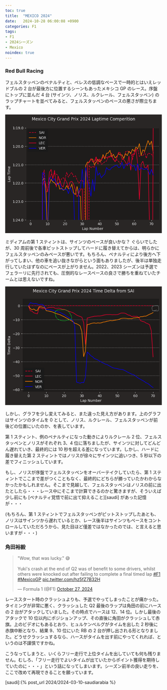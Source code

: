 ```yaml
---
toc: true
title:  "MEXICO 2024"
date:   2024-10-28 06:00:08 +0900
categories: F1
tags:
- F1
- 2024シーズン
- Mexico
noindex: true
---
```

### Red Bull Racing
フェルスタッペンのペナルティと、ペレスの低調なペースで一時的とはいえレッドブルの 2 台が最後方に位置するシーンもあったメキシコ GP のレース。序盤にトップに並んだ 4 台 (サインツ、ノリス、ルクレール、フェルスタッペン) のラップチャートを並べてみると、フェルスタッペンのペースの悪さが際立ちます。

![chart][img1]

ミディアムの第 1 スティントは、サインツのペースが良いかな？ ぐらいでしたが、30 周前後で各車ピットストップしてハードに履き替えてからは、明らかにフェルスタッペンのみペースが悪いです。もちろん、ペナルティにより後方へ下がってしまい、他の車を追い抜きながらという面もありましたが、後半は単独走行していたはずなのにペースが上がりません。2022、2023 シーズンは予選でフェラーリに先行されても、圧倒的なレースペースの良さで勝ちを重ねていたチームとは思えないですね。

![chart][img2]

しかし、グラフを少し変えてみると、また違った見え方があります。上のグラフはサインツのタイムを 0 として、ノリス、ルクレール、フェルスタッペンが前後どの位置にいたのか、を表しています。

第 1 スティント、例のペナルティになった動きによりルクレール 2 位、フェルスタッペンとノリスがそれぞれ 3、4 位に落ちましたが、サインツに対してどんどん遅れていき、最終的には 10 秒を超える差になっています。しかし、ハードに履き替えた第 2 スティントではノリスが徐々にサインツに追いつき、5 秒以下の差でフィニッシュしています。

もし、ノリスが序盤でフェルスタッペンをオーバーテイクしていたら、第 1 スティントでここまで差がつくこともなく、最終的にどちらが勝っていたかわからなかったかもしれません。そこまで見越して、フェルスタッペンはノリスの前に出たとしたら・・・レース中にそこまで計算できるのかと驚きますが、そういえば少し前にも [ペナルティ覚悟で前に出て抑えること][saudi] があった記憶が・・・

(もちろん、第 1 スティントでフェルスタッペンがピットストップしたあとも、ノリスはサインツから遅れているとか、レース後半はサインツもペースをコントロールしていただろうから、見た目ほど僅差ではなかったのでは、と言えると思いますが・・・)

### 角田裕毅
<blockquote class="twitter-tweet"><p lang="en" dir="ltr">&quot;Wow, that was lucky.&quot; 😅<br><br>Yuki&#39;s crash at the end of Q2 was of benefit to some drivers, whilst others were knocked out after failing to complete a final timed lap <a href="https://twitter.com/hashtag/F1?src=hash&amp;ref_src=twsrc%5Etfw">#F1</a> <a href="https://twitter.com/hashtag/MexicoGP?src=hash&amp;ref_src=twsrc%5Etfw">#MexicoGP</a> <a href="https://t.co/hz5fZ7B32H">pic.twitter.com/hz5fZ7B32H</a></p>&mdash; Formula 1 (@F1) <a href="https://twitter.com/F1/status/1850518056654799143?ref_src=twsrc%5Etfw">October 27, 2024</a></blockquote> <script async src="https://platform.twitter.com/widgets.js" charset="utf-8"></script>

レーススタート時のクラッシュよりも、予選でやってしまったことが痛かった。タイミングが非常に悪く、クラッシュした Q2 最後のラップは角田の前にハースの 2 台がアタックしていました。その時点でハースは 12、14 位。しかし最後のアタックで 10 位以内にポジションアップ、その直後に角田がクラッシュして赤旗。上のビデオにもあるとおり、ヒュルケンベルグがタイムを出した 2 秒後に赤旗中断となり、結果 9、10 位にいた RB の 2 台が押し出される形となりました。どうせクラッシュするなら、ハースがタイムを出す前にやってくれれば、というのは不謹慎ですかね。

こうなってしまうと、いくらフリー走行で上位タイムを出していても何も残りません。むしろ、「フリー走行でよいタイムが出ていたからポイント獲得を期待していたのに・・・」という話になってしまいます。シーズン前半の良い走りを、ここで改めて再現できることを願っています。


[saudi]:{% post_url 2024/2024-03-10-saudiarabia %}

[img1]:/assets/images/2024/10/ss-20241028-01.png
[img2]:/assets/images/2024/10/ss-20241028-02.png
